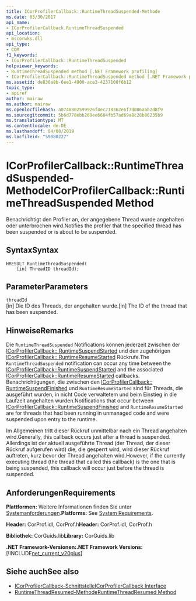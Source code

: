 ```yaml
---
title: ICorProfilerCallback::RuntimeThreadSuspended-Methode
ms.date: 03/30/2017
api_name:
- ICorProfilerCallback.RuntimeThreadSuspended
api_location:
- mscorwks.dll
api_type:
- COM
f1_keywords:
- ICorProfilerCallback::RuntimeThreadSuspended
helpviewer_keywords:
- RuntimeThreadSuspended method [.NET Framework profiling]
- ICorProfilerCallback::RuntimeThreadSuspended method [.NET Framework profiling]
ms.assetid: de830a8b-6ee1-4900-ace3-4237108f6b12
topic_type:
- apiref
author: mairaw
ms.author: mairaw
ms.openlocfilehash: a0748802599926f4ec218362e6f7d086aab2d8f9
ms.sourcegitcommit: 5b6d778ebb269ee6684fb57ad69a8c28b06235b9
ms.translationtype: MT
ms.contentlocale: de-DE
ms.lasthandoff: 04/08/2019
ms.locfileid: "59080227"
---
```

# <a name="icorprofilercallbackruntimethreadsuspended-method"></a><span data-ttu-id="4b056-102">ICorProfilerCallback::RuntimeThreadSuspended-Methode</span><span class="sxs-lookup"><span data-stu-id="4b056-102">ICorProfilerCallback::RuntimeThreadSuspended Method</span></span>
<span data-ttu-id="4b056-103">Benachrichtigt den Profiler an, der angegebene Thread wurde angehalten oder unterbrochen wird.</span><span class="sxs-lookup"><span data-stu-id="4b056-103">Notifies the profiler that the specified thread has been suspended or is about to be suspended.</span></span>  
  
## <a name="syntax"></a><span data-ttu-id="4b056-104">Syntax</span><span class="sxs-lookup"><span data-stu-id="4b056-104">Syntax</span></span>  
  
```  
HRESULT RuntimeThreadSuspended(  
    [in] ThreadID threadId);  
```  
  
## <a name="parameters"></a><span data-ttu-id="4b056-105">Parameter</span><span class="sxs-lookup"><span data-stu-id="4b056-105">Parameters</span></span>  
 `threadId`  
 <span data-ttu-id="4b056-106">[in] Die ID des Threads, der angehalten wurde.</span><span class="sxs-lookup"><span data-stu-id="4b056-106">[in] The ID of the thread that has been suspended.</span></span>  
  
## <a name="remarks"></a><span data-ttu-id="4b056-107">Hinweise</span><span class="sxs-lookup"><span data-stu-id="4b056-107">Remarks</span></span>  
 <span data-ttu-id="4b056-108">Die `RuntimeThreadSuspended` Notifications können jederzeit zwischen der [ICorProfilerCallback:: RuntimeSuspendStarted](../../../../docs/framework/unmanaged-api/profiling/icorprofilercallback-runtimesuspendstarted-method.md) und den zugehörigen [ICorProfilerCallback:: RuntimeResumeStarted](../../../../docs/framework/unmanaged-api/profiling/icorprofilercallback-runtimeresumestarted-method.md) Rückrufe.</span><span class="sxs-lookup"><span data-stu-id="4b056-108">The `RuntimeThreadSuspended` notification can occur any time between the [ICorProfilerCallback::RuntimeSuspendStarted](../../../../docs/framework/unmanaged-api/profiling/icorprofilercallback-runtimesuspendstarted-method.md) and the associated [ICorProfilerCallback::RuntimeResumeStarted](../../../../docs/framework/unmanaged-api/profiling/icorprofilercallback-runtimeresumestarted-method.md) callbacks.</span></span> <span data-ttu-id="4b056-109">Benachrichtigungen, die zwischen den [ICorProfilerCallback:: RuntimeSuspendFinished](../../../../docs/framework/unmanaged-api/profiling/icorprofilercallback-runtimesuspendfinished-method.md) und `RuntimeResumeStarted` sind für Threads, die ausgeführt wurden, in nicht Code verwaltetem und beim Einstieg in die Laufzeit angehalten wurden.</span><span class="sxs-lookup"><span data-stu-id="4b056-109">Notifications that occur between [ICorProfilerCallback::RuntimeSuspendFinished](../../../../docs/framework/unmanaged-api/profiling/icorprofilercallback-runtimesuspendfinished-method.md) and `RuntimeResumeStarted` are for threads that had been running in unmanaged code and were suspended upon entry to the runtime.</span></span>  
  
 <span data-ttu-id="4b056-110">Im Allgemeinen tritt dieser Rückruf unmittelbar nach ein Thread angehalten wird.</span><span class="sxs-lookup"><span data-stu-id="4b056-110">Generally, this callback occurs just after a thread is suspended.</span></span> <span data-ttu-id="4b056-111">Allerdings ist der aktuell ausgeführte Thread (der Thread, der dieser Rückruf aufgerufen wird) die, die gesperrt wird, wird dieser Rückruf auftreten, kurz bevor der Thread angehalten wird.</span><span class="sxs-lookup"><span data-stu-id="4b056-111">However, if the currently executing thread (the thread that called this callback) is the one that is being suspended, this callback will occur just before the thread is suspended.</span></span>  
  
## <a name="requirements"></a><span data-ttu-id="4b056-112">Anforderungen</span><span class="sxs-lookup"><span data-stu-id="4b056-112">Requirements</span></span>  
 <span data-ttu-id="4b056-113">**Plattformen:** Weitere Informationen finden Sie unter [Systemanforderungen](../../../../docs/framework/get-started/system-requirements.md).</span><span class="sxs-lookup"><span data-stu-id="4b056-113">**Platforms:** See [System Requirements](../../../../docs/framework/get-started/system-requirements.md).</span></span>  
  
 <span data-ttu-id="4b056-114">**Header:** CorProf.idl, CorProf.h</span><span class="sxs-lookup"><span data-stu-id="4b056-114">**Header:** CorProf.idl, CorProf.h</span></span>  
  
 <span data-ttu-id="4b056-115">**Bibliothek:** CorGuids.lib</span><span class="sxs-lookup"><span data-stu-id="4b056-115">**Library:** CorGuids.lib</span></span>  
  
 **<span data-ttu-id="4b056-116">.NET Framework-Versionen:</span><span class="sxs-lookup"><span data-stu-id="4b056-116">.NET Framework Versions:</span></span>** [!INCLUDE[net_current_v20plus](../../../../includes/net-current-v20plus-md.md)]  
  
## <a name="see-also"></a><span data-ttu-id="4b056-117">Siehe auch</span><span class="sxs-lookup"><span data-stu-id="4b056-117">See also</span></span>

- [<span data-ttu-id="4b056-118">ICorProfilerCallback-Schnittstelle</span><span class="sxs-lookup"><span data-stu-id="4b056-118">ICorProfilerCallback Interface</span></span>](../../../../docs/framework/unmanaged-api/profiling/icorprofilercallback-interface.md)
- [<span data-ttu-id="4b056-119">RuntimeThreadResumed-Methode</span><span class="sxs-lookup"><span data-stu-id="4b056-119">RuntimeThreadResumed Method</span></span>](../../../../docs/framework/unmanaged-api/profiling/icorprofilercallback-runtimethreadresumed-method.md)
